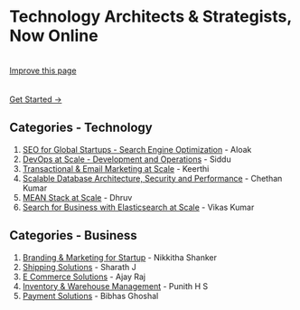# Technology Architects & Strategists, Now Online

<br>
<a href="https://github.com/parkenconsulting-tech/parkenconsulting.com//edit/master/docs/README.md">Improve this page</a>
<br>
<social-share
  :networks="['twitter', 'facebook']"
  :tags="['SocialShare', 'VuePress']"
/>
<br>
<br>


<a href="/guide/" class="nav-link action-button">
  Get Started →
</a>


## Categories - Technology

1. [SEO for Global Startups - Search Engine Optimization](https://seo.parkenconsulting.com) - Aloak
2. [DevOps at Scale - Development and Operations](https://devops.parkenconsulting.com) - Siddu
3. [Transactional & Email Marketing at Scale](https://email.parkenconsulting.com) - Keerthi
4. [Scalable Database Architecture, Security and Performance](http://database.parkenconsulting.com) - Chethan Kumar
5. [MEAN Stack at Scale](http://mean.parkenconsulting.com) - Dhruv
6. [Search for Business with Elasticsearch at Scale](http://search.parkenconsulting.com) - Vikas Kumar

## Categories - Business

1. [Branding & Marketing for Startup](https://startups.parkenconsulting.com) - Nikkitha Shanker
2. [Shipping Solutions](https://shipping.parkenconsulting.com) - Sharath J
3. [E Commerce Solutions](https://ecommerce.parkenconsulting.com) - Ajay Raj
4. [Inventory & Warehouse Management](https://sellers.parkenconsulting.com) - Punith H S
4. [Payment Solutions](https://fintech.parkenconsulting.com) - Bibhas Ghoshal

